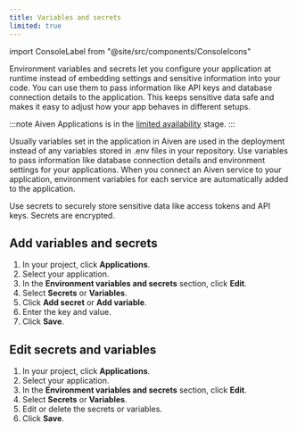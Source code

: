```yaml
---
title: Variables and secrets
limited: true
---
```



import ConsoleLabel from "@site/src/components/ConsoleIcons"

Environment variables and secrets let you configure your application at runtime instead of embedding settings and sensitive information into your code. You can use them to pass information like API keys and database connection details to the application. This keeps sensitive data safe and makes it easy to adjust how your app behaves in different setups.

:::note
Aiven Applications is in the
[limited availability](/docs/platform/concepts/service-and-feature-releases#limited-availability-)
stage.
:::

Usually variables set in the application in Aiven are used in the deployment
instead of any variables stored in .env files in your repository.
Use variables to pass information like database connection details and
environment settings for your applications. When you connect an Aiven service to
your application, environment variables for each service are automatically
added to the application.

Use secrets to securely store sensitive data like access tokens and API keys. Secrets
are encrypted.

## Add variables and secrets

1. In your project, click **Applications**.
1. Select your application.
1. In the **Environment variables and secrets** section, click **Edit**.
1. Select **Secrets** or **Variables**.
1. Click **Add secret** or **Add variable**.
1. Enter the key and value.
1. Click **Save**.

## Edit secrets and variables

1. In your project, click **Applications**.
1. Select your application.
1. In the **Environment variables and secrets** section, click **Edit**.
1. Select **Secrets** or **Variables**.
1. Edit or delete the secrets or variables.
1. Click **Save**.
